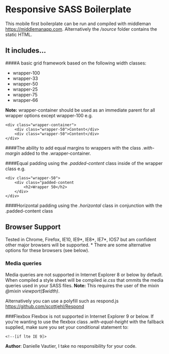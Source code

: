 # Responsive SASS Boilerplate

This mobile first boilerplate can be run and compiled with middleman https://middlemanapp.com. Alternatively the */source* folder contains the static HTML. 

## It includes...

####A basic grid framework based on the following width classes:
 + wrapper-100 
 + wrapper-33 
 + wrapper-50
 + wrapper-25
 + wrapper-75
 + wrapper-66

**Note:** wrapper-container should be used as an immediate parent for all wrapper options except wrapper-100 e.g.

``` 
<div class="wrapper-container">
	<div class="wrapper-50">Content</div>
	<div class="wrapper-50">Content</div>
</div>
```

####The ability to add equal margins to wrappers with the class *.with-margin* added to the .wrapper-container.

####Equal padding using the *.padded-content* class inside of the wrapper class e.g.

``` 
<div class="wrapper-50">
	<div class="padded-content
		<h2>Wrapper 50</h2>		
	</div>
</div>
```

####Horizontal padding using the *.horizontal* class in conjunction with the .padded-content class

## Browser Support
Tested in Chrome, Firefox, IE10, IE9*, IE8*, IE7*, IOS7 but am confident other major browsers will be supported. * There are some alternative options for these browsers (see below). 

### Media queries
Media queries are not supported in Internet Explorer 8 or below by default. When compiled a style sheet will be compiled *ie.css* that ommits the media queries used in your SASS files.
**Note:** This requires the user of the mixin *@mixin viewport($width)*.

Alternatively you can use a polyfill such as respond.js https://github.com/scottjehl/Respond  

###Flexbox
Flexbox is not supported in Internet Explorer 9 or below. If you're wanting to use the flexbox class *.with-equal-height* with the fallback supplied, make sure you set your conditional statement to:

``` 
<!--[if lte IE 9]>
```

**Author**: Danielle Vautier, I take no responsibility for your code.

